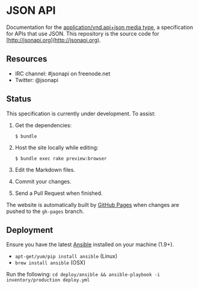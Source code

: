 JSON API
========

Documentation for the [application/vnd.api+json media
type](http://www.iana.org/assignments/media-types/application/vnd.api+json),
a specification for APIs that use JSON. This repository is the
source code for [http://jsonapi.org](http://jsonapi.org).


Resources
---------

* IRC channel: #jsonapi on freenode.net
* Twitter: @jsonapi


Status
------

This specification is currently under development. To assist:

1. Get the dependencies:

    `$ bundle`

1. Host the site locally while editing:

    `$ bundle exec rake preview:browser`

1. Edit the Markdown files.
1. Commit your changes.
1. Send a Pull Request when finished.

The website is automatically built by [GitHub Pages](http://pages.github.com)
when changes are pushed to the `gh-pages` branch.


Deployment
----------
Ensure you have the latest [Ansible](http://docs.ansible.com/intro_installation.html#getting-ansible) installed on your machine (1.9+).
  * `apt-get/yum/pip install ansible` (Linux)
  * `brew install ansible` (OSX)

Run the following:
`cd deploy/ansible && ansible-playbook -i inventory/production deploy.yml`
